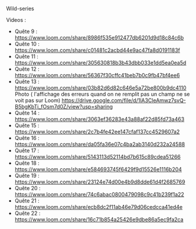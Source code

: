 Wild-series

Videos : 

- Quête 9 : https://www.loom.com/share/8986f535e912477db6201d9d18c84c6b
- Quête 10 : https://www.loom.com/share/c01481c2acbd44e9ac47fa8d0191183f
- Quête 11 : https://www.loom.com/share/305630818b3b43dbb033e1dd5ea0ea5d
- Quête 12 : https://www.loom.com/share/56367f30cffc41beb7b0c9fb47bf4ee6
- Quête 13 : https://www.loom.com/share/03b82d6d82c646e5a72be800b9dc4110
Photo ( l'affichage des erreurs quand on ne remplit pas un champ ne se voit pas sur Loom) https://drive.google.com/file/d/1lA3CleAmwz7svQ-B5bgKbTi_fOsm7d0Z/view?usp=sharing
- Quête 14 : https://www.loom.com/share/3063ef36283e43a88af22d85fd73a463
- Quête 15 : https://www.loom.com/share/2c7b4fe42ee147cfaf137cc4529607a2
- Quête 16 : https://www.loom.com/share/da05fa36e07c4ba2ab3140d232a24588
- Quête 17 : https://www.loom.com/share/5143113d52114bd7b615c89cdea51266
- Quête 18 : https://www.loom.com/share/e584693745f6429f9d15526e1116b204
- Quête 19 : https://www.loom.com/share/23124e74d00e4b9d8dde61d4f2685769
- Quête 20 : https://www.loom.com/share/74c6abac0800479098c9c41b239f1a22
- Quête 21 : https://www.loom.com/share/ecb8dc2f11ab46e79d06cedcca41ed4e
- Quête 22 : https://www.loom.com/share/16c71b854a25426e9dbe86a5ec9fa2ca
